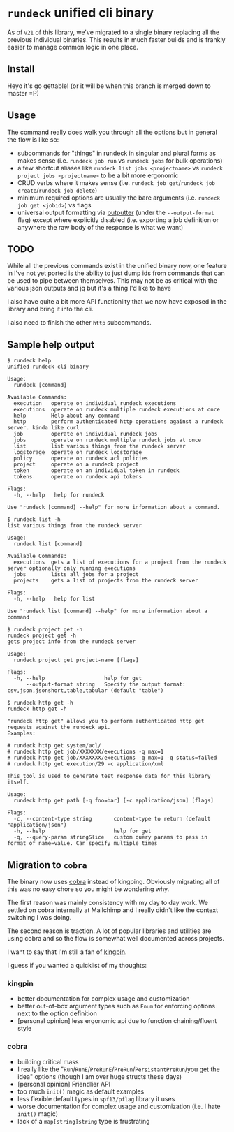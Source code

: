 # `rundeck` unified cli binary

As of `v21` of this library, we've migrated to a single binary replacing all the previous individual binaries.
This results in much faster builds and is frankly easier to manage common logic in one place.

## Install

Heyo it's go gettable! (or it will be when this branch is merged down to master =P)

## Usage

The command really does walk you through all the options but in general the flow is like so:

- subcommands for "things" in rundeck in singular and plural forms as makes sense (i.e. `rundeck job run` vs `rundeck jobs` for bulk operations)
- a few shortcut aliases like `rundeck list jobs <projectname>` vs `rundeck project jobs <projectname>` to be a bit more ergonomic
- CRUD verbs where it makes sense (i.e. `rundeck job get`/`rundeck job create`/`rundeck job delete`)
- minimum required options are usually the bare arguments (i.e. `rundeck job get <jobid>`) vs flags
- universal output formatting via [outputter](https://github.com/lusis/outputter) (under the `--output-format` flag) except where explicitly disabled (i.e. exporting a job definition or anywhere the raw body of the response is what we want)

## TODO

While all the previous commands exist in the unified binary now, one feature in I've not yet ported is the ability to just dump ids from commands that can be used to pipe between themselves. This may not be as critical with the various json outputs and jq but it's a thing I'd like to have

I also have quite a bit more API functionlity that we now have exposed in the library and bring it into the cli.

I also need to finish the other `http` subcommands.

## Sample help output

```text
$ rundeck help
Unified rundeck cli binary

Usage:
  rundeck [command]

Available Commands:
  execution   operate on individual rundeck executions
  executions  operate on rundeck multiple rundeck executions at once
  help        Help about any command
  http        perform authenticated http operations against a rundeck server. kinda like curl
  job         operate on individual rundeck jobs
  jobs        operate on rundeck multiple rundeck jobs at once
  list        list various things from the rundeck server
  logstorage  operate on rundeck logstorage
  policy      operate on rundeck acl policies
  project     operate on a rundeck project
  token       operate on an individual token in rundeck
  tokens      operate on rundeck api tokens

Flags:
  -h, --help   help for rundeck

Use "rundeck [command] --help" for more information about a command.
```

```text
$ rundeck list -h
list various things from the rundeck server

Usage:
  rundeck list [command]

Available Commands:
  executions  gets a list of executions for a project from the rundeck server optionally only running executions
  jobs        lists all jobs for a project
  projects    gets a list of projects from the rundeck server

Flags:
  -h, --help   help for list

Use "rundeck list [command] --help" for more information about a command
```

```text
$ rundeck project get -h
rundeck project get -h
gets project info from the rundeck server

Usage:
  rundeck project get project-name [flags]

Flags:
  -h, --help                   help for get
      --output-format string   Specify the output format: csv,json,jsonshort,table,tabular (default "table")
```

```text
$ rundeck http get -h
rundeck http get -h

"rundeck http get" allows you to perform authenticated http get requests against the rundeck api.
Examples:

# rundeck http get system/acl/
# rundeck http get job/XXXXXXX/executions -q max=1
# rundeck http get job/XXXXXXX/executions -q max=1 -q status=failed
# rundeck http get execution/29 -c application/xml

This tool is used to generate test response data for this library itself.

Usage:
  rundeck http get path [-q foo=bar] [-c application/json] [flags]

Flags:
  -c, --content-type string       content-type to return (default "application/json")
  -h, --help                      help for get
  -q, --query-param stringSlice   custom query params to pass in format of name=value. Can specify multiple times
```

## Migration to `cobra`

The binary now uses [cobra](https://github.com/spf13/cobra) instead of kingping.
Obviously migrating all of this was no easy chore so you might be wondering why.

The first reason was mainly consistency with my day to day work.
We settled on cobra internally at Mailchimp and I really didn't like the context switching I was doing.

The second reason is traction. A lot of popular libraries and utilities are using cobra and so the flow is somewhat well documented across projects.

I want to say that I'm still a fan of [kingpin](https://github.com/alecthomas/kingpin).

I guess if you wanted a quicklist of my thoughts:

### kingpin

- better documentation for complex usage and customization
- better out-of-box argument types such as `Enum` for enforcing options next to the option definition
- [personal opinion] less ergonomic api due to function chaining/fluent style

### cobra

- building critical mass
- I really like the "`Run`/`RunE`/`PreRunE`/`PreRun`/`PersistantPreRun`/you get the idea" options (though I am over huge structs these days)
- [personal opinion] Friendlier API
- too much `init()` magic as default examples
- less flexible default types in `spf13/pflag` library it uses
- worse documentation for complex usage and customization (i.e. I hate `init()` magic)
- lack of a `map[string]string` type is frustrating
